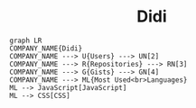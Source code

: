 <h1 align="center">Didi</h1>

```mermaid
graph LR
COMPANY_NAME{Didi}
COMPANY_NAME ---> U{Users} ---> UN[2]
COMPANY_NAME ---> R{Repositories} ---> RN[3]
COMPANY_NAME ---> G{Gists} ---> GN[4]
COMPANY_NAME ---> ML{Most Used<br>Languages}
ML --> JavaScript[JavaScript]
ML --> CSS[CSS]
```
